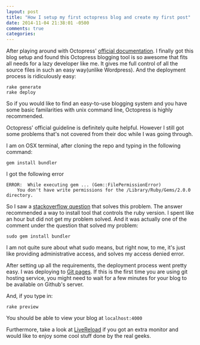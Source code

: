 ```yaml
---
layout: post
title: "How I setup my first octopress blog and create my first post"
date: 2014-11-04 21:38:01 -0500
comments: true
categories: 
---
```

After playing around with Octopress' [official documentation](http://octopress.org/docs/setup/). I finally got this blog setup and found this Octopress blogging tool is so awesome that fits all needs for a lazy developer like me. It gives me full control of all the source files in such an easy way(unlike Wordpress). And the deployment process is ridiculously easy:
```
rake generate
rake deploy
```

So if you would like to find an easy-to-use blogging system and you have some basic familarities with unix command line, Octopress is highly recommended.

Octopress' official guideline is definitely quite helpful. However I still got some problems that's not covered from their doc while I was going through.

I am on OSX terminal, after cloning the repo and typing in the following command:
```
gem install bundler
```
I got the following error
```
ERROR:  While executing gem ... (Gem::FilePermissionError)
    You don't have write permissions for the /Library/Ruby/Gems/2.0.0 directory.
```
So I saw a [stackoverflow question](http://stackoverflow.com/questions/14607193/installing-gem-or-updating-rubygems-fails-with-permissions-error) that solves this problem. The answer recommended a way to install tool that controls the ruby version. I spent like an hour but did not get my problem solved. And it was actually one of the comment under the question that solved my problem:
```
sudo gem install bundler
```

I am not quite sure about what sudo means, but right now, to me, it's just like providing administrative access, and solves my access denied error.

After setting up all the requirements, the deployment process went pretty easy. I was deploying to [Git pages](https://help.github.com/articles/user-organization-and-project-pages/). If this is the first time you are using git hosting service, you might need to wait for a few minutes for your blog to be available on Github's server.

And, if you type in:
```
rake preview
```
You should be able to view your blog at `localhost:4000`


Furthermore, take a look at [LiveReload](http://livereload.com/) if you got an extra monitor and would like to enjoy some cool stuff done by the real geeks.